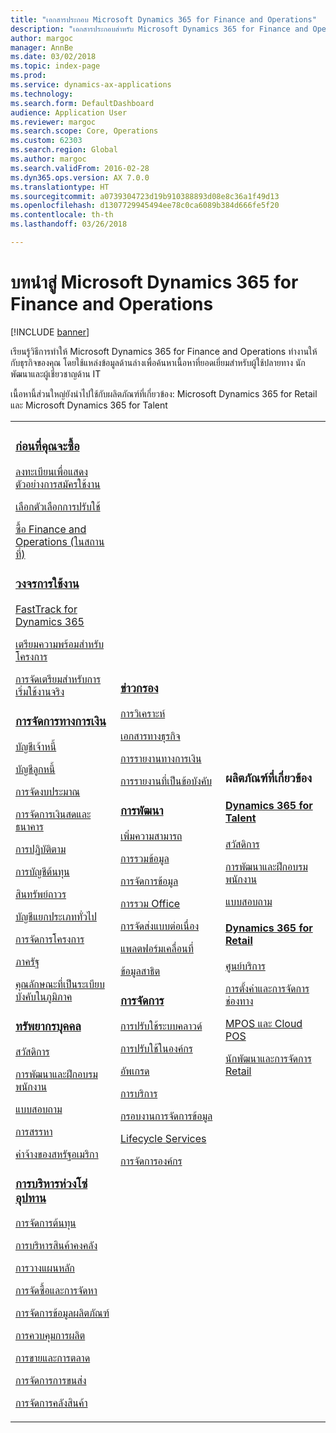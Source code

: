 ```yaml
---
title: "เอกสารประกอบ Microsoft Dynamics 365 for Finance and Operations"
description: "เอกสารประกอบสำหรับ Microsoft Dynamics 365 for Finance and Operations"
author: margoc
manager: AnnBe
ms.date: 03/02/2018
ms.topic: index-page
ms.prod: 
ms.service: dynamics-ax-applications
ms.technology: 
ms.search.form: DefaultDashboard
audience: Application User
ms.reviewer: margoc
ms.search.scope: Core, Operations
ms.custom: 62303
ms.search.region: Global
ms.author: margoc
ms.search.validFrom: 2016-02-28
ms.dyn365.ops.version: AX 7.0.0
ms.translationtype: HT
ms.sourcegitcommit: a0739304723d19b910388893d08e8c36a1f49d13
ms.openlocfilehash: d1307729945494ee78c0ca6089b384d666fe5f20
ms.contentlocale: th-th
ms.lasthandoff: 03/26/2018

---
```


# <a name="introduction-to-microsoft-dynamics-365-for-finance-and-operations"></a>บทนำสู่ Microsoft Dynamics 365 for Finance and Operations
[!INCLUDE [banner](includes/banner.md)]

เรียนรู้วิธีการทำให้ Microsoft Dynamics 365 for Finance and Operations ทำงานให้กับธุรกิจของคุณ โดยใช้แหล่งข้อมูลด้านล่างเพื่อค้นหาเนื้อหาที่ยอดเยี่ยมสำหรับผู้ใช้ปลายทาง นักพัฒนาและผู้เชี่ยวชาญด้าน IT 

เนื้อหานี้ส่วนใหญ่ยังนำไปใช้กับผลิตภัณฑ์ที่เกี่ยวข้อง: Microsoft Dynamics 365 for Retail และ Microsoft Dynamics 365 for Talent 

<table>
<colgroup>
<col width="33%" />
<col width="33%" />
<col width="33%" />
</colgroup>
<tbody>
<tr class="odd">
<td>
<h3><a href="get-started/before-you-buy.md">ก่อนที่คุณจะซื้อ</a></h3>
<p><a href="../dev-itpro/dev-tools/sign-up-preview-subscription.md">ลงทะเบียนเพื่อแสดงตัวอย่างการสมัครใช้งาน</a></p>
 <p><a href="../dev-itpro/deployment/choose-deployment-type.md">เลือกตัวเลือกการปรับใช้</a></p>
 <p><a href="get-started/purchase-on-premises.md">ซื้อ Finance and Operations (ในสถานที่)</a></p>

<h3><a href="imp-lifecycle/implementation-lifecycle.md">วงจรการใช้งาน</a></h3>
<p><a href="get-started/fasttrack-dynamics-365-overview.md">FastTrack for Dynamics 365</a></p>
<p><a href="imp-lifecycle/onboard.md">เตรียมความพร้อมสำหรับโครงการ</a></p>
<p><a href="imp-lifecycle/prepare-go-live.md">การจัดเตรียมสำหรับการเริ่มใช้งานจริง</a></p>
  
<h3><a href="../financials/index.md">การจัดการทางการเงิน</a></h3>
<p><a href="../financials/accounts-payable/accounts-payable.md">บัญชีเจ้าหนี้</a></p>
<p><a href="../financials/accounts-receivable/accounts-receivable.md">บัญชีลูกหนี้</a></p>
<p><a href="../financials/budgeting/budgeting-overview.md">การจัดงบประมาณ</a></p>
<p><a href="../financials/cash-bank-management/cash-bank-management.md">การจัดการเงินสดและธนาคาร</a></p>
<p><a href="../financials/general-ledger/audit-policy-rules.md">การปฏิบัติตาม</a></p>
<p><a href="../financials/cost-accounting/cost-accounting-home-page.md">การบัญชีต้นทุน</a></p>
<p><a href="../financials/fixed-assets/fixed-assets.md">สินทรัพย์ถาวร</a></p>
<p><a href="../financials/general-ledger/general-ledger.md">บัญชีแยกประเภททั่วไป</a></p>
<p><a href="../financials/project-management/overview-project-management-accounting.md">การจัดการโครงการ</a></p>
<p><a href="../financials/public-sector/public-sector-functionality.md">ภาครัฐ</a></p>
<p><a href="../dev-itpro/lcs-solutions/country-region.md">คุณลักษณะที่เป็นระเบียบบังคับในภูมิภาค</a></p>

<H3><a href="hr/hr-landing-page.md">ทรัพยากรบุคคล</a></h3>
<p><a href="../talent/manage-benefit-program.md">สวัสดิการ</a></p>
<p><a href="../talent/performance-management-overview.md">การพัฒนาและฝึกอบรมพนักงาน</a></p>
<p><a href="../talent/questionnaires.md">แบบสอบถาม</a></p>
<p><a href="hr/manage-recruiting-process.md">การสรรหา</a></p>
<p><a href="hr/localizations/noam-usa-payroll.md">ค่าจ้างของสหรัฐอเมริกา</a></p>

<h3><a href="../supply-chain/index.md">การบริหารห่วงโซ่อุปทาน</a></h3>
<p><a href="../supply-chain/cost-management/costing-sheets.md">การจัดการต้นทุน</a></p>
<p><a href="../supply-chain/inventory/inventory-home-page.md">การบริหารสินค้าคงคลัง</a></p>
<p><a href="../supply-chain/master-planning/master-plans.md">การวางแผนหลัก</a></p>
<p><a href="../supply-chain/procurement/procurement-sourcing-overview.md">การจัดซื้อและการจัดหา</a></p>
<p><a href="../supply-chain/pim/product-information.md">การจัดการข้อมูลผลิตภัณฑ์</a></p>
<p><a href="../supply-chain/production-control/production-process-overview.md">การควบคุมการผลิต</a></p>
<p><a href="../supply-chain/sales-marketing/overview-sales-marketing.md">การขายและการตลาด</a></p>
<p><a href="../supply-chain/transportation/transportation-management-overview.md">การจัดการการขนส่ง</a></p>
<p><a href="../supply-chain/warehousing/warehouse-configuration.md">การจัดการคลังสินค้า</a></p>

</td>
<td>
<h3><a href="../dev-itpro/analytics/bi-reporting-home-page.md">ข่าวกรอง</a></h3>
<p><a href="../dev-itpro/analytics/analytics.md">การวิเคราะห์</a></p>
 <p><a href="../dev-itpro/analytics/document-reporting-services.md">เอกสารทางธุรกิจ</a></p>
<p><a href="../dev-itpro/analytics/financial-reporting-intro.md">การรายงานทางการเงิน</a></p>
<p><a href="../dev-itpro/analytics/general-electronic-reporting.md">การรายงานที่เป็นข้อบังคับ</a></p>



<h3><a href="../dev-itpro/dev-tools/developer-home-page.md">การพัฒนา</h3>
<p><a href="../dev-itpro/extensibility/extensibility-home-page.md">เพิ่มความสามารถ</a></p>

<p><a href="../dev-itpro/data-entities/integration-overview.md">การรวมข้อมูล</a></p>
<p><a href="../dev-itpro/data-entities/data-entities.md">การจัดการข้อมูล</a></p>

<p><a href="../dev-itpro/office-integration/office-integration.md">การรวม Office</a></p>
<p><a href="../dev-itpro/dev-tools/continuous-delivery-home-page.md">การจัดส่งแบบต่อเนื่อง</a></p>
<p><a href="../dev-itpro/mobile-apps/platform/mobile-platform-home-page.md">แพลตฟอร์มเคลื่อนที่</a></p>
<p><a href="get-started/demo-data.md">ข้อมูลสาธิต</a></p>

<h3><a href="../dev-itpro/sysadmin/system-administration-home-page.md">การจัดการ</h3>
<p><a href="../dev-itpro/deployment/cloud-deployment-overview.md">การปรับใช้ระบบคลาวด์</a></p>
<p><a href="../dev-itpro/deployment/on-premises-deployment-landing-page.md">การปรับใช้ในองค์กร</a></p>
<p><a href="../dev-itpro/migration-upgrade/upgrade-home-page.md">อัพเกรด</a></p>
<p><a href="../dev-itpro/dev-tools/continuous-delivery-home-page.md#servicing">การบริการ</a></p>
<p><a href="../dev-itpro/data-entities/data-entities.md">กรอบงานการจัดการข้อมูล</a></p>
<p><a href="../dev-itpro/lifecycle-services/lcs.md">Lifecycle Services</a></p>
<p><a href="organization-administration/organization-administration-home-page.md">การจัดการองค์กร</a></p>
</td>
<td>
<h3>ผลิตภัณฑ์ที่เกี่ยวข้อง</h3>
<h4><a href="../talent/index.md">Dynamics 365 for Talent</a></h4>
<p><a href="../talent/manage-benefit-program.md">สวัสดิการ</a></p>
<p><a href="../talent/performance-management-overview.md">การพัฒนาและฝึกอบรมพนักงาน</a></p>
<p><a href="../talent/questionnaires.md">แบบสอบถาม</a></p>

<h4><a href="../retail/index.md">Dynamics 365 for Retail</a></h4>
<p><a href="../retail/call-center-functionality.md">ศูนย์บริการ</p>
<p><a href="../retail/define-maintain-retail-channels.md">การตั้งค่าและการจัดการช่องทาง</p>
<p><a href="../retail/retail-peripherals-overview.md">MPOS และ Cloud POS</p>
<p><a href="../retail/dev-itpro/dev-retail-home-page.md">นักพัฒนาและการจัดการ Retail</p>

</td>
</tr>

</tbody>
</table>

